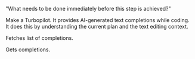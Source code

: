 "What needs to be done immediately before this step is achieved?"

Make a Turbopilot. It provides AI-generated text completions while coding. It does this by understanding the current plan and the text editing context.

Fetches list of completions.

Gets completions.
